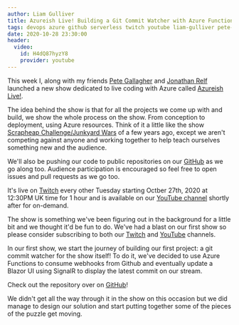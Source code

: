```yaml
---
author: Liam Gulliver
title: Azureish Live! Building a Git Commit Watcher with Azure Functions and GitHub [Part 1]
tags: devops azure github serverless twitch youtube liam-gulliver pete-gallagher jonathan-relf azure-functions webhooks signalr dotnet dotnet-core blazor
date: 2020-10-28 23:30:00
header:
  video:
    id: H4dQ87hyzY8
    provider: youtube
---
```


This week I, along with my friends [Pete Gallagher](https://twitter.com/pete_codes) and [Jonathan Relf](https://twitter.com/jbjon) launched a new show dedicated to live coding with Azure called [Azureish Live!](https://twitch.tv/azureishlive).

The idea behind the show is that for all the projects we come up with and build, we show the whole process on the show. From conception to deployment, using Azure resources. Think of it a little like the show [Scrapheap Challenge/Junkyard Wars](https://www.imdb.com/title/tt2007689/) of a few years ago, except we aren't competing against anyone and working together to help teach ourselves something new and the audience. 

We'll also be pushing our code to public repositories on our [GitHub](https://github.com/AzureishLive) as we go along too. Audience participation is encouraged so feel free to open issues and pull requests as we go too.

It's live on [Twitch](https://twitch.tv/azureishlive) every other Tuesday starting Octber 27th, 2020 at 12:30PM UK time for 1 hour and is available on our [YouTube channel](https://www.youtube.com/channel/UCVQtNIXAgtJA-w9pd17WH5A) shortly after for on-demand.

The show is something we've been figuring out in the background for a little bit and we thought it'd be fun to do. We've had a blast on our first show so please consider subscribing to both our [Twitch](https://twitch.tv/azureishlive) and [YouTube](https://www.youtube.com/channel/UCVQtNIXAgtJA-w9pd17WH5A) channels.

In our first show, we start the journey of building our first project: a git commit watcher for the show itself! To do it, we've decided to use Azure Functions to consume webhooks from Github and eventually update a Blazor UI using SignalR to display the latest commit on our stream.

Check out the repository over on [GitHub](https://github.com/AzureishLive/gitwatcher)!

We didn't get all the way through it in the show on this occasion but we did manage to design our solution and start putting together some of the pieces of the puzzle get moving.